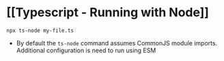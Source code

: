 # [[Typescript - Running with Node]]

```
npx ts-node my-file.ts
```

- By default the `ts-node` command assumes CommonJS module imports. Additional configuration is need to run using ESM
